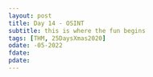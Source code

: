 ```yaml
---
layout: post
title: Day 14 - OSINT 
subtitle: this is where the fun begins
tags: [THM, 25DaysXmas2020]
odate: -05-2022
fdate: 
pdate: 
---
```

